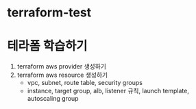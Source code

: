 # terraform-test

# 테라폼 학습하기
1. terraform aws provider 생성하기
2. terraform aws resource 생성하기
    - vpc, subnet, route table, security groups
    - instance, target group, alb, listener 규칙, launch template, autoscaling group